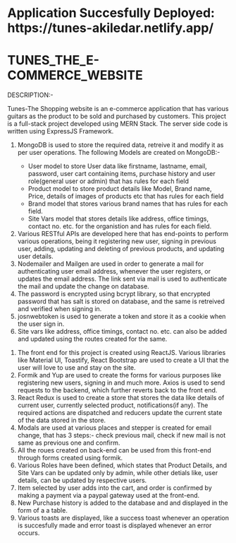 <h1>Application Succesfully Deployed: https://tunes-akiledar.netlify.app/</h1>

# TUNES_THE_E-COMMERCE_WEBSITE

DESCRIPTION:-

Tunes-The Shopping website is an e-commerce application that has various guitars as the product to be sold and purchased by customers. This project is a full-stack project developed using MERN Stack. The server side code is written using ExpressJS Framework. 

<ol>
<li>MongoDB is used to store the required data, retreive it and modify it as per user operations. The following Models are created on MongoDB:-</li>

<ul>
<li>User model to store User data like firstname, lastname, email, password, user cart containing items, purchase history and user role(general user or admin) that has rules for each field </li>
<li>Product model to store product details like Model, Brand name, Price, details of images of products etc that has rules for each field </li>
<li>Brand model that stores various brand names that has rules for each field. </li>
<li>Site Vars model that stores details like address, office timings, contact no. etc. for the organistion and has rules for each field.</li>
</ul>

<li>Various RESTful APIs are developed here that has end-points to perform various operations, being it registering new user, signing in previous user, adding, updating and deleting of previous products, and updating user details.
</li>

<li>Nodemailer and Mailgen are used in order to generate a mail for authenticating user email address, whenever the user registers, or updates the email address. The link sent via mail is used to authenticate the mail and update the change on database.</li>

<li>The password is encrypted using bcrypt library, so that encrypted password that has salt is stored on database, and the same is retreived and verified when signing in.
</li>
<li>josnwebtoken is used to generate a token and store it as a cookie when the user sign in.
</li>
<li>Site vars like address, office timings, contact no. etc. can also be added and updated using the routes created for the same.
</li>
</ol>

<ol>
<li>The front end for this project is created using ReactJS. Various libraries like Material UI, Toastify, React Bootstrap are used to create a UI that the user will love to use and stay on the site.
</li>
<li>Formik and Yup are used to create the forms for various purposes like registering new users, signing in and much more. Axios is used to send requests to the backend, which further reverts back to the front end.
</li>

<li>
  React Redux is used to create a store that stores the data like details of current user, currently selected product, notifications(if any). The required actions are dispatched and reducers update the current state of the data stored in the store.
</li>

<li>
   Modals are used at various places and stepper is created for email change, that has 3 steps:- check previous mail, check if new mail is not same as previous one and confirm.
</li>
<li>
  All the roues created on back-end can be used from this front-end through forms created using formik.

</li>
<li>
  Various Roles have been defined, which states that Product Details, and Site Vars can be updated only by admin, while other detials like, user details, can be updated by respective users.

</li>
<li>
  Item selected by user adds into the cart, and order is confirmed by making a payment via a paypal gateway used at the front-end.

</li>
<li>
  New Purchase history is added to the database and and displayed in the form of a a table.

</li>
<li>
  Various toasts are displayed, like a success toast whenever an operation is succesfully made and error toast is displayed whenever an error occurs.

</li>
  
</ol>
